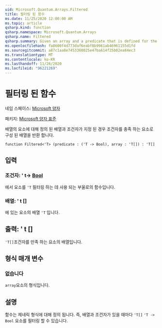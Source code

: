 ```yaml
---
uid: Microsoft.Quantum.Arrays.Filtered
title: 필터링 된 함수
ms.date: 11/25/2020 12:00:00 AM
ms.topic: article
qsharp.kind: function
qsharp.namespace: Microsoft.Quantum.Arrays
qsharp.name: Filtered
qsharp.summary: Given an array and a predicate that is defined for the elements of the array, returns an array that consists of those elements that satisfy the predicate.
ms.openlocfilehash: fa8600f4d773daf6eabf8b9961ab46961155d1fd
ms.sourcegitcommit: a87c1aa8e7453360025e47ba614f25b02ea84ec3
ms.translationtype: MT
ms.contentlocale: ko-KR
ms.lasthandoff: 11/26/2020
ms.locfileid: "96221269"
---
```

# <a name="filtered-function"></a>필터링 된 함수

네임 스페이스: [Microsoft 양자](xref:Microsoft.Quantum.Arrays)

패키지: [Microsoft 양자 표준](https://nuget.org/packages/Microsoft.Quantum.Standard)


배열의 요소에 대해 정의 된 배열과 조건자가 지정 된 경우 조건자를 충족 하는 요소로 구성 된 배열을 반환 합니다.

```qsharp
function Filtered<'T> (predicate : ('T -> Bool), array : 'T[]) : 'T[]
```


## <a name="input"></a>입력

### <a name="predicate--t---bool"></a>조건자: ' t-> [Bool](xref:microsoft.quantum.lang-ref.bool)

에서 요소를 `'T` 필터링 하는 데 사용 되는 부울로의 함수입니다.


### <a name="array--t"></a>배열: ' t []

에 있는 요소의 배열 `'T` 입니다.



## <a name="output--t"></a>출력: ' t []

`'T[]`조건자를 만족 하는 요소의 배열입니다.

## <a name="type-parameters"></a>형식 매개 변수

### <a name="t"></a>없습니다

`array`요소의 형식입니다.

## <a name="remarks"></a>설명

함수는 제네릭 형식에 대해 정의 됩니다. 즉, 배열과 조건자가 있을 때마다 `'T[]` `'T -> Bool` 요소를 필터링 할 수 있습니다.